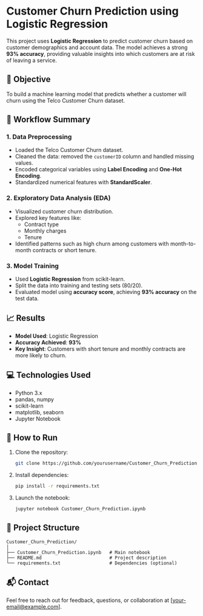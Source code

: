 
# Customer Churn Prediction using Logistic Regression

This project uses **Logistic Regression** to predict customer churn based on customer demographics and account data. The model achieves a strong **93% accuracy**, providing valuable insights into which customers are at risk of leaving a service.

## 📌 Objective

To build a machine learning model that predicts whether a customer will churn using the Telco Customer Churn dataset.

## 🧪 Workflow Summary

### 1. Data Preprocessing
- Loaded the Telco Customer Churn dataset.
- Cleaned the data: removed the `customerID` column and handled missing values.
- Encoded categorical variables using **Label Encoding** and **One-Hot Encoding**.
- Standardized numerical features with **StandardScaler**.

### 2. Exploratory Data Analysis (EDA)
- Visualized customer churn distribution.
- Explored key features like:
  - Contract type
  - Monthly charges
  - Tenure
- Identified patterns such as high churn among customers with month-to-month contracts or short tenure.

### 3. Model Training
- Used **Logistic Regression** from scikit-learn.
- Split the data into training and testing sets (80/20).
- Evaluated model using **accuracy score**, achieving **93% accuracy** on the test data.

## 📈 Results

- **Model Used**: Logistic Regression  
- **Accuracy Achieved**: **93%**  
- **Key Insight**: Customers with short tenure and monthly contracts are more likely to churn.

## 💻 Technologies Used

- Python 3.x  
- pandas, numpy  
- scikit-learn  
- matplotlib, seaborn  
- Jupyter Notebook  

## 🚀 How to Run

1. Clone the repository:
   ```bash
   git clone https://github.com/yourusername/Customer_Churn_Prediction.git
   ```

2. Install dependencies:
   ```bash
   pip install -r requirements.txt
   ```

3. Launch the notebook:
   ```bash
   jupyter notebook Customer_Churn_Prediction.ipynb
   ```

## 📁 Project Structure

```
Customer_Churn_Prediction/
│
├── Customer_Churn_Prediction.ipynb   # Main notebook
├── README.md                         # Project description
└── requirements.txt                  # Dependencies (optional)
```

## 📬 Contact

Feel free to reach out for feedback, questions, or collaboration at [your-email@example.com].
